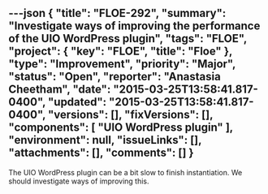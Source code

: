 ---json
{
  "title": "FLOE-292",
  "summary": "Investigate ways of improving the performance of the UIO WordPress plugin",
  "tags": "FLOE",
  "project": {
    "key": "FLOE",
    "title": "Floe"
  },
  "type": "Improvement",
  "priority": "Major",
  "status": "Open",
  "reporter": "Anastasia Cheetham",
  "date": "2015-03-25T13:58:41.817-0400",
  "updated": "2015-03-25T13:58:41.817-0400",
  "versions": [],
  "fixVersions": [],
  "components": [
    "UIO WordPress plugin"
  ],
  "environment": null,
  "issueLinks": [],
  "attachments": [],
  "comments": []
}
---
The UIO WordPress plugin can be a bit slow to finish instantiation. We should investigate ways of improving this.

        